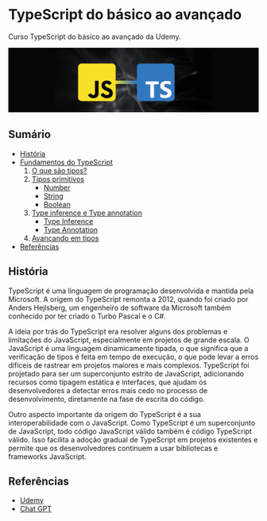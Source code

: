 # TypeScript do básico ao avançado

Curso TypeScript do básico ao avançado da Udemy.

![TypeScript](/github/javascript-ou-typescript.webp)

## Sumário

* [História](#História)
* [Fundamentos do TypeScript](/02-fundamentos/basic.md#fundamentos-do-typescript)
    1. [O que são tipos?](/02-fundamentos/types.md#o-que-são-tipos)
    2. [Tipos primitivos](/02-fundamentos/prim.md#tipos-primitivos)
        * [Number](/02-fundamentos/prim.md#number)
        * [String](/02-fundamentos/prim.md#string)
        * [Boolean](/02-fundamentos/prim.md#boolean)
    3. [Type inference e Type annotation](/02-fundamentos/TIeTA.md#type-inference-e-type-annotation)
        * [Type Inference](/02-fundamentos/TIeTA.md#type-inference-e-type-annotation)
        * [Type Annotation ](/02-fundamentos/TIeTA.md#type-annotation-anotação-de-tipo)
    4. [Avançando em tipos](/03-Avan_em_tipos/avan_tipos.md#avançando-em-tipos)
* [Referências](#referências)

## História

TypeScript é uma linguagem de programação desenvolvida e mantida pela Microsoft. A origem do TypeScript remonta a 2012, quando foi criado por Anders Hejlsberg, um engenheiro de software da Microsoft também conhecido por ter criado o Turbo Pascal e o C#.

A ideia por trás do TypeScript era resolver alguns dos problemas e limitações do JavaScript, especialmente em projetos de grande escala. O JavaScript é uma linguagem dinamicamente tipada, o que significa que a verificação de tipos é feita em tempo de execução, o que pode levar a erros difíceis de rastrear em projetos maiores e mais complexos. TypeScript foi projetado para ser um superconjunto estrito de JavaScript, adicionando recursos como tipagem estática e interfaces, que ajudam os desenvolvedores a detectar erros mais cedo no processo de desenvolvimento, diretamente na fase de escrita do código.

Outro aspecto importante da origem do TypeScript é a sua interoperabilidade com o JavaScript. Como TypeScript é um superconjunto de JavaScript, todo código JavaScript válido também é código TypeScript válido. Isso facilita a adoção gradual de TypeScript em projetos existentes e permite que os desenvolvedores continuem a usar bibliotecas e frameworks JavaScript.


## Referências

- [Udemy](https://www.udemy.com/course/typescript-do-basico-ao-avancado-c-react-express/)
- [Chat GPT](https://chat.openai.com/)